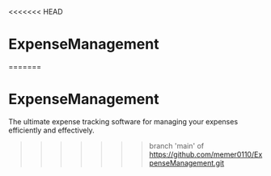 <<<<<<< HEAD
# ExpenseManagement
=======
# ExpenseManagement
The ultimate expense tracking software for managing your expenses efficiently and effectively.
>>>>>>> branch 'main' of https://github.com/memer0110/ExpenseManagement.git
